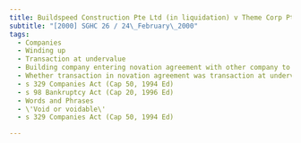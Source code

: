 ```yaml
---
title: Buildspeed Construction Pte Ltd (in liquidation) v Theme Corp Pte Ltd and Another 
subtitle: "[2000] SGHC 26 / 24\_February\_2000"
tags:
  - Companies
  - Winding up
  - Transaction at undervalue
  - Building company entering novation agreement with other company to take over building contract
  - Whether transaction in novation agreement was transaction at undervalue
  - s 329 Companies Act (Cap 50, 1994 Ed)
  - s 98 Bankruptcy Act (Cap 20, 1996 Ed)
  - Words and Phrases
  - \'Void or voidable\'
  - s 329 Companies Act (Cap 50, 1994 Ed)

---
```


